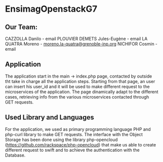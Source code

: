 # EnsimagOpenstackG7

## Our Team:

CAZZOLLA Danilo - email
PLOUVIER DEMETS Jules-Eugène - email
LA QUATRA Moreno - moreno.la-quatra@grenoble-inp.org
NICHIFOR Cosmin - email


## Application
The application start in the main -> index.php page, contacted by outside tht take in charge all the application steps.
Starting from that page, an user can insert his user_id and it will be used to make different request to the microservices of the application. The page dinamically adapt to the different cases, retrieving info from the various microservices contacted through GET requests.


## Used Library and Languages
For the application, we used as primary programming language PHP and php-curl library to make GET requests.
The interface with the Object Storage has been done using the library php-opencloud (https://github.com/rackspace/php-opencloud) that make us able to create different request to swift and to achieve the authentication with the Database.
